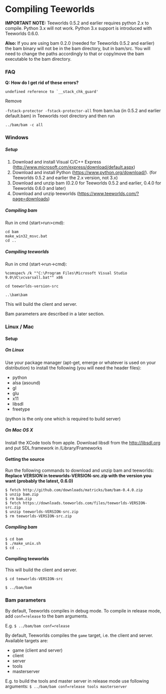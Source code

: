# Compiling Teeworlds


**IMPORTANT NOTE:** Teeworlds 0.5.2 and earlier requires python 2.x to compile. Python 3.x will not work. Python 3.x support is introduced with Teeworlds 0.6.0.

**Also:** If you are using bam 0.2.0 (needed for Teeworlds 0.5.2 and earlier) the bam binary will not be in the bam directory, but in bam/src. You will need to change the paths accordingly to that or copy/move the bam executable to the bam directory.

### FAQ

**Q: How do I get rid of these errors?**
```
undefined reference to `__stack_chk_guard'
```
Remove

`-fstack-protector -fstack-protector-all`
from bam.lua (in 0.5.2 and earlier default.bam) in Teeworlds root directory and then run

`../bam/bam -c all`

### Windows

##### Setup

1. Download and install Visual C/C++ Express (http://www.microsoft.com/express/download/default.aspx) 
2. Download and install Python (https://www.python.org/download/). (for Teeworlds 0.5.2 and earlier the 2.x version, not 3.x)
3. Download and unzip bam (0.2.0 for Teeworlds 0.5.2 and earlier, 0.4.0 for Teeworlds 0.6.0 and later) 
4. Download and unzip teeworlds (https://www.teeworlds.com/?page=downloads) 

##### Compiling bam

Run in cmd (start>run>cmd):
```
cd bam
make_win32_msvc.bat
cd ..
```

##### Compiling teeworlds

Run in cmd (start->run->cmd):
```
%comspec% /k ""C:\Program Files\Microsoft Visual Studio 9.0\VC\vcvarsall.bat"" x86

cd teeworlds-version-src 

..\bam\bam
```
This will build the client and server.

Bam parameters are described in a later section.

### Linux / Mac

#### Setup

##### On Linux

Use your package manager (apt-get, emerge or whatever is used on your distribution) to install the following (you will need the header files):

- python
- alsa (asound)
- gl
- glu
- x11
- libsdl
- freetype

(python is the only one which is required to build server)

##### On Mac OS X

Install the XCode tools from apple. Download libsdl from the http://libsdl.org and put SDL.framework in /Library/Frameworks

#### Getting the source

Run the following commands to download and unzip bam and teeworlds:
**Replace VERSION in teeworlds-VERSION-src.zip with the version you want (probably the latest, 0.6.0)**
```
$ fetch http://github.com/downloads/matricks/bam/bam-0.4.0.zip
$ unzip bam.zip
$ rm bam.zip
$ fetch https://downloads.teeworlds.com/files/teeworlds-VERSION-src.zip
$ unzip teeworlds-VERSION-src.zip
$ rm teeworlds-VERSION-src.zip
```

##### Compiling bam
```
$ cd bam
$ ./make_unix.sh
$ cd ..
```

#### Compiling teeworlds
This will build the client and server.

```
$ cd teeworlds-VERSION-src

$ ../bam/bam
```

### Bam parameters

By default, Teeworlds compiles in debug mode. To compile in release mode, add `conf=release` to the bam arguments.

E.g. `$ ../bam/bam conf=release`

By default, Teeworlds compiles the `game` target, i.e. the client and server. Available targets are:
- game (client and server)
- client
- server
- tools
- masterserver

E.g. to build the tools and master server in release mode use following arguments:
`$ ../bam/bam conf=release tools masterserver`
